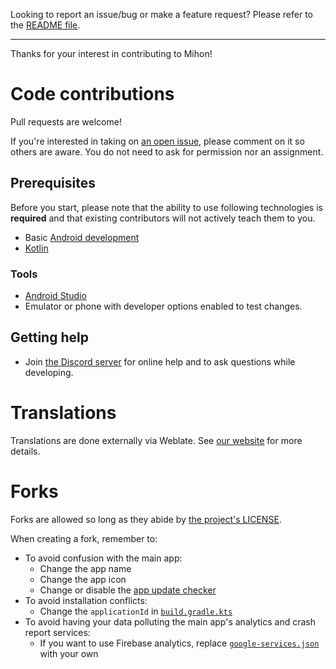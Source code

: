 Looking to report an issue/bug or make a feature request? Please refer to the [README file](https://github.com/mihonapp/mihon#issues-feature-requests-and-contributing).

---

Thanks for your interest in contributing to Mihon!


# Code contributions

Pull requests are welcome!

If you're interested in taking on [an open issue](https://github.com/mihonapp/mihon/issues), please comment on it so others are aware.
You do not need to ask for permission nor an assignment.

## Prerequisites

Before you start, please note that the ability to use following technologies is **required** and that existing contributors will not actively teach them to you.

- Basic [Android development](https://developer.android.com/)
- [Kotlin](https://kotlinlang.org/)

### Tools

- [Android Studio](https://developer.android.com/studio)
- Emulator or phone with developer options enabled to test changes.

## Getting help

- Join [the Discord server](https://discord.gg/mihon) for online help and to ask questions while developing.

# Translations

Translations are done externally via Weblate. See [our website](https://mihon.app/docs/contribute#translation) for more details.


# Forks

Forks are allowed so long as they abide by [the project's LICENSE](https://github.com/mihonapp/mihon/blob/main/LICENSE).

When creating a fork, remember to:

- To avoid confusion with the main app:
    - Change the app name
    - Change the app icon
    - Change or disable the [app update checker](https://github.com/mihonapp/mihon/blob/main/app/src/main/java/eu/kanade/tachiyomi/data/updater/AppUpdateChecker.kt)
- To avoid installation conflicts:
    - Change the `applicationId` in [`build.gradle.kts`](https://github.com/mihonapp/mihon/blob/main/app/build.gradle.kts)
- To avoid having your data polluting the main app's analytics and crash report services:
    - If you want to use Firebase analytics, replace [`google-services.json`](https://github.com/mihonapp/mihon/blob/main/app/src/standard/google-services.json) with your own

